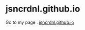 jsncrdnl.github.io
==================

Go to my page : <a href="http://jsncrdnl.github.io">jsncrdnl.github.io</a>
